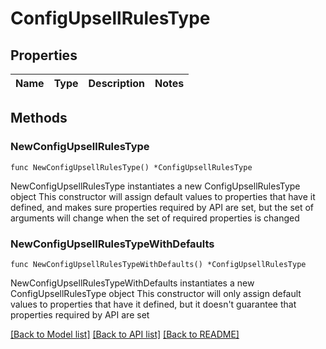 # ConfigUpsellRulesType

## Properties

Name | Type | Description | Notes
------------ | ------------- | ------------- | -------------

## Methods

### NewConfigUpsellRulesType

`func NewConfigUpsellRulesType() *ConfigUpsellRulesType`

NewConfigUpsellRulesType instantiates a new ConfigUpsellRulesType object
This constructor will assign default values to properties that have it defined,
and makes sure properties required by API are set, but the set of arguments
will change when the set of required properties is changed

### NewConfigUpsellRulesTypeWithDefaults

`func NewConfigUpsellRulesTypeWithDefaults() *ConfigUpsellRulesType`

NewConfigUpsellRulesTypeWithDefaults instantiates a new ConfigUpsellRulesType object
This constructor will only assign default values to properties that have it defined,
but it doesn't guarantee that properties required by API are set


[[Back to Model list]](../README.md#documentation-for-models) [[Back to API list]](../README.md#documentation-for-api-endpoints) [[Back to README]](../README.md)


